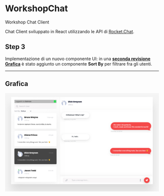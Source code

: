 # WorkshopChat


Workshop Chat Client

Chat Client sviluppato in React utilizzando le API di [Rocket.Chat](https://rocket.chat/).

## Step 3

Implementazione di un nuovo componente UI: in una [**seconda revisione Grafica**](#grafica) è stato aggiunto un componente **Sort By** per filtrare fra gli utenti.

---

## Grafica

![Step 1](/assets/Chat_2.jpg)